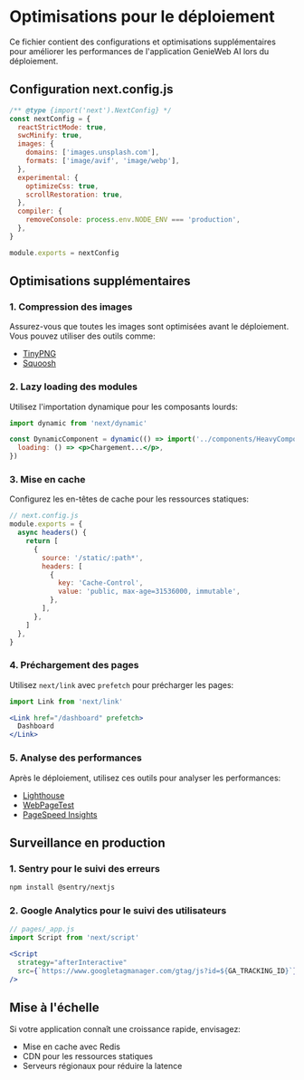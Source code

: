 # Optimisations pour le déploiement

Ce fichier contient des configurations et optimisations supplémentaires pour améliorer les performances de l'application GenieWeb AI lors du déploiement.

## Configuration next.config.js

```js
/** @type {import('next').NextConfig} */
const nextConfig = {
  reactStrictMode: true,
  swcMinify: true,
  images: {
    domains: ['images.unsplash.com'],
    formats: ['image/avif', 'image/webp'],
  },
  experimental: {
    optimizeCss: true,
    scrollRestoration: true,
  },
  compiler: {
    removeConsole: process.env.NODE_ENV === 'production',
  },
}

module.exports = nextConfig
```

## Optimisations supplémentaires

### 1. Compression des images

Assurez-vous que toutes les images sont optimisées avant le déploiement. Vous pouvez utiliser des outils comme:
- [TinyPNG](https://tinypng.com/)
- [Squoosh](https://squoosh.app/)

### 2. Lazy loading des modules

Utilisez l'importation dynamique pour les composants lourds:

```jsx
import dynamic from 'next/dynamic'

const DynamicComponent = dynamic(() => import('../components/HeavyComponent'), {
  loading: () => <p>Chargement...</p>,
})
```

### 3. Mise en cache

Configurez les en-têtes de cache pour les ressources statiques:

```js
// next.config.js
module.exports = {
  async headers() {
    return [
      {
        source: '/static/:path*',
        headers: [
          {
            key: 'Cache-Control',
            value: 'public, max-age=31536000, immutable',
          },
        ],
      },
    ]
  },
}
```

### 4. Préchargement des pages

Utilisez `next/link` avec `prefetch` pour précharger les pages:

```jsx
import Link from 'next/link'

<Link href="/dashboard" prefetch>
  Dashboard
</Link>
```

### 5. Analyse des performances

Après le déploiement, utilisez ces outils pour analyser les performances:
- [Lighthouse](https://developers.google.com/web/tools/lighthouse)
- [WebPageTest](https://www.webpagetest.org/)
- [PageSpeed Insights](https://pagespeed.web.dev/)

## Surveillance en production

### 1. Sentry pour le suivi des erreurs

```bash
npm install @sentry/nextjs
```

### 2. Google Analytics pour le suivi des utilisateurs

```jsx
// pages/_app.js
import Script from 'next/script'

<Script
  strategy="afterInteractive"
  src={`https://www.googletagmanager.com/gtag/js?id=${GA_TRACKING_ID}`}
/>
```

## Mise à l'échelle

Si votre application connaît une croissance rapide, envisagez:
- Mise en cache avec Redis
- CDN pour les ressources statiques
- Serveurs régionaux pour réduire la latence
